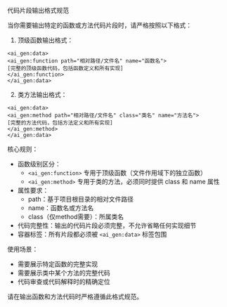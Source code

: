 代码片段输出格式规范

当你需要输出特定的函数或方法代码片段时，请严格按照以下格式：

1. 顶级函数输出格式：
```
<ai_gen:data>
<ai_gen:function path="相对路径/文件名" name="函数名">
[完整的顶级函数代码，包括函数定义和所有实现]
</ai_gen:function>
</ai_gen:data>
```

2. 类方法输出格式：
```
<ai_gen:data>
<ai_gen:method path="相对路径/文件名" class="类名" name="方法名">
[完整的方法代码，包括方法定义和所有实现]
</ai_gen:method>
</ai_gen:data>
```

核心规则：
- 函数级别区分：
    - `<ai_gen:function>` 专用于顶级函数（文件作用域下的独立函数）
    - `<ai_gen:method>` 专用于类的方法，必须同时提供 class 和 name 属性
- 属性要求：
    - path：基于项目根目录的相对文件路径
    - name：函数名或方法名
    - class（仅method需要）：所属类名
- 代码完整性：输出的代码片段必须完整，不允许省略任何实现细节
- 容器标签：所有片段都必须被 `<ai_gen:data>` 标签包围

使用场景：
- 需要展示特定函数的完整实现
- 需要展示类中某个方法的完整代码
- 代码审查或代码解释时的精确定位

请在输出函数和方法代码时严格遵循此格式规范。